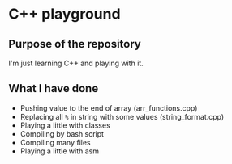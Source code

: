 # C++ playground

## Purpose of the repository

I'm just learning C++ and playing with it.

## What I have done

- Pushing value to the end of array (arr_functions.cpp)
- Replacing all `%` in string with some values (string_format.cpp)
- Playing a little with classes
- Compiling by bash script
- Compiling many files
- Playing a little with asm

